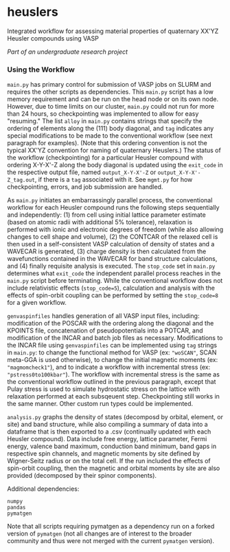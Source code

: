 # heuslers
Integrated workflow for assessing material properties of quaternary XX'YZ Heusler compounds using VASP

*Part of an undergraduate research project*

### Using the Workflow
`main.py` has primary control for submission of VASP jobs on SLURM and requires the other scripts as dependencies. This `main.py` script has a low memory requirement and can be run on the head node or on its own node. However, due to time limits on our cluster, `main.py` could not run for more than 24 hours, so checkpointing was implemented to allow for easy "resuming." The list `alloy` in `main.py` contains strings that specify the ordering of elements along the (111) body diagonal, and `tag` indicates any special modifications to be made to the conventional workflow (see next paragraph for examples). (Note that this ordering convention is not the typical XX'YZ convention for naming of quaternary Heuslers.) The status of the workflow (checkpointing) for a particular Heusler compound with ordering X-Y-X'-Z along the body diagonal is updated using the `exit_code` in the respective output file, named `output_X-Y-X'-Z` or `output_X-Y-X'-Z_tag.out`, if there is a `tag` associated with it. See `mgmt.py` for how checkpointing, errors, and job submission are handled.

As `main.py` initiates an embarrassingly parallel process, the conventional workflow for each Heusler compound runs the following steps sequentially and independently: (1) from cell using initial lattice parameter estimate (based on  atomic radii with additional 5% tolerance), relaxation is performed with ionic and electronic degrees of freedom (while also allowing changes to cell shape and volume), (2) the CONTCAR of the relaxed cell is then used in a self-consistent VASP calculation of density of states and a WAVECAR is generated, (3) charge density is then calculated from the wavefunctions contained in the WAVECAR for band structure calculations, and (4) finally requisite analysis is executed. The `stop_code` set in `main.py` determines what `exit_code` the independent parallel process reaches in the `main.py` script before terminating. While the conventional workflow does not include relativistic effects (`stop_code=5`), calculation and analysis with the effects of spin-orbit coupling can be performed by setting the `stop_code=8` for a given workflow.

`genvaspinfiles` handles generation of all VASP input files, including: modification of the POSCAR with the ordering along the diagonal and the KPOINTS file, concatenation of pseudopotentials into a POTCAR, and modification of the INCAR and batch job files as necessary. Modifications to the INCAR file using `genvaspinfiles` can be implemented using `tag` strings in `main.py`: to change the functional method for VASP (ex: `"woSCAN"`, SCAN meta-GGA is used otherwise), to change the initial magnetic moments (ex: `"magmomcheck1"`), and to indicate a workflow with incremental stress (ex: `"pstress0to100kbar"`). The workflow with incremental stress is the same as the conventional workflow outlined in the previous paragraph, except that Pulay stress is used to simulate hydrostatic stress on the lattice with relaxation performed at each subsqeuent step. Checkpointing still works in the same manner. Other custom run types could be implemented.

`analysis.py` graphs the density of states (decomposd by orbital, element, or site) and band structure, while also compiling a summary of data into a dataframe that is then exported to a .csv (continually updated with each Heusler compound). Data include free energy, lattice parameter, Fermi energy, valence band maximum, conduction band minimum, band gaps in respective spin channels, and magnetic moments by site defined by Wigner-Seitz radius or on the total cell. If the run included the effects of spin-orbit coupling, then the magnetic and orbital moments by site are also provided (decomposed by their spinor components).

Additional dependencies:
```
numpy
pandas
pymatgen
```

Note that all scripts requiring pymatgen as a dependency run on a forked version of `pymatgen` (not all changes are of interest to the broader community and thus were not merged with the current `pymatgen` version).

